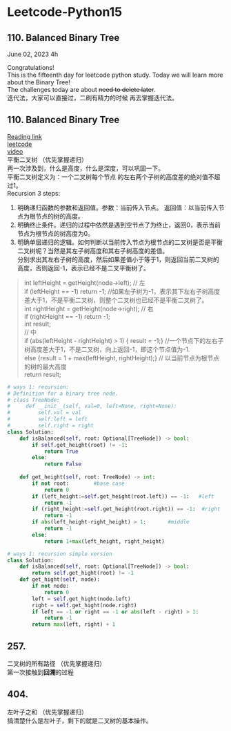 # Leetcode-Python15

## 110. Balanced Binary Tree

June 02, 2023  4h

Congratulations!\
This is the fifteenth day for leetcode python study. Today we will learn more about the Binary Tree!\
The challenges today are about ~~need to delete later~~.\
迭代法，大家可以直接过，二刷有精力的时候 再去掌握迭代法。


## 110. Balanced Binary Tree
[Reading link](https://github.com/youngyangyang04/leetcode-master/blob/master/problems/0110.%E5%B9%B3%E8%A1%A1%E4%BA%8C%E5%8F%89%E6%A0%91.md)\
[leetcode](https://leetcode.com/problems/balanced-binary-tree/)\
[video](https://www.bilibili.com/video/BV1Ug411S7my/?spm_id_from=333.788&vd_source=63f26efad0d35bcbb0de794512ac21f3)\
平衡二叉树 （优先掌握递归）\
再一次涉及到，什么是高度，什么是深度，可以巩固一下。\
平衡二叉树定义为：一个二叉树每个节点 的左右两个子树的高度差的绝对值不超过1。\
Recursion 3 steps:
1. 明确递归函数的参数和返回值。参数：当前传入节点。 返回值：以当前传入节点为根节点的树的高度。
2. 明确终止条件。递归的过程中依然是遇到空节点了为终止，返回0，表示当前节点为根节点的树高度为0。
3. 明确单层递归的逻辑。如何判断以当前传入节点为根节点的二叉树是否是平衡二叉树呢？当然是其左子树高度和其右子树高度的差值。\
分别求出其左右子树的高度，然后如果差值小于等于1，则返回当前二叉树的高度，否则返回-1，表示已经不是二叉平衡树了。
> int leftHeight = getHeight(node->left); // 左\
> if (leftHeight == -1) return -1;  //如果左子树为-1，表示其下左右子树高度差大于1，不是平衡二叉树，则整个二叉树也已经不是平衡二叉树了。\
> int rightHeight = getHeight(node->right); // 右\
> if (rightHeight == -1) return -1;\
> int result;\
> // 中\
> if (abs(leftHeight - rightHeight) > 1) { result = -1;} //一个节点下的左右子树高度差大于1，不是二叉树，向上返回-1，即这个节点值为-1.\
> else {result = 1 + max(leftHeight, rightHeight);} // 以当前节点为根节点的树的最大高度\
> return result;


```python
# ways 1: recursion:
# Definition for a binary tree node.
# class TreeNode:
#     def __init__(self, val=0, left=None, right=None):
#         self.val = val
#         self.left = left
#         self.right = right
class Solution:
    def isBalanced(self, root: Optional[TreeNode]) -> bool:
        if self.get_height(root) != -1:
            return True
        else:
            return False
        
    def get_height(self, root: TreeNode) -> int:
        if not root:        #base case
            return 0
        if (left_height:=self.get_height(root.left)) == -1:   #left
            return -1
        if (right_height:=self.get_height(root.right)) == -1:  #right
            return -1
        if abs(left_height-right_height) > 1:       #middle
            return -1
        else: 
            return 1+max(left_height, right_height)
```
```python
# ways 1: recursion simple version
class Solution:
    def isBalanced(self, root: Optional[TreeNode]) -> bool:
        return self.get_hight(root) != -1
    def get_hight(self, node):
        if not node:
            return 0
        left = self.get_hight(node.left)
        right = self.get_hight(node.right)
        if left == -1 or right == -1 or abs(left - right) > 1:
            return -1
        return max(left, right) + 1
```

## 257. 
二叉树的所有路径 （优先掌握递归）  
第一次接触到**回溯**的过程




## 404.
左叶子之和 （优先掌握递归）\
搞清楚什么是左叶子，剩下的就是二叉树的基本操作。
